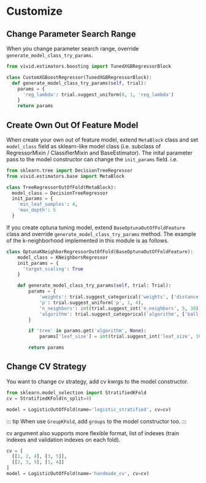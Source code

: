 # Customize

## Change Parameter Search Range

When you change parameter search range, override `generate_model_class_try_params`.

```python
from vivid.estimators.boosting import TunedXGBRegressorBlock

class CustomXGBoostRegressor(TunedXGBRegressorBlock):
  def generate_model_class_try_params(self, trial):
    params = {
      'reg_lambda': trial.suggest_uniform(0, 1, 'reg_lambda')
    }
    return params
```

## Create Own Out Of Feature Model

When create your own out of feature model, extend `MetaBlock` class and set `model_class` field as sklearn-like model class (i.e. subclass of RegressorMixin / ClassifierMixin and BaseEstimator). The inital parameter pass to the model constructor can change the `init_params` field. i.e.

```python
from sklearn.tree import DecisionTreeRegressor
from vivid.estimators.base import MetaBlock

class TreeRegressorOutOfFold(MetaBlock):
  model_class = DecisionTreeRegressor
  init_params = {
    'min_leaf_samples': 4,
    'max_depth': 5
  }
```

If you create optuna tuning model, extend `BaseOptunaOutOfFoldFeature` class and override `generate_model_class_try_params` method. The example of the k-neighborhood implemented in this module is as follows.

```python
class OptunaKNeighborRegressorOutOfFold(BaseOptunaOutOfFoldFeature):
    model_class = KNeighborsRegressor
    init_params = {
      'target_scaling': True
    }

    def generate_model_class_try_params(self, trial: Trial):
        params = {
            'weights': trial.suggest_categorical('weights', ['distance', 'uniform']),
            'p': trial.suggest_uniform('p', 1, 4),
            'n_neighbors': int(trial.suggest_int('n_neighbors', 5, 30)),
            'algorithm': trial.suggest_categorical('algorithm', ['ball_tree', 'kd_tree'])
        }

        if 'tree' in params.get('algorithm', None):
            params['leaf_size'] = int(trial.suggest_int('leaf_size', 10, 200))

        return params
```

## Change CV Strategy

You want to change cv strategy, add cv kwrgs to the model constructor.

```python
from sklearn.model_selection import StratifiedKFold
cv = StratifiedKFold(n_split=4)

model = LogisticOutOfFold(name='logistic_stratified', cv=cv)
```

::: tip
When use `GroupKFold`, add `groups` to the model constructor too.
:::

cv argument also supports more flexible format, list of indexes (train indexes and validation indexes on each fold).

```python
cv = [
  [[1, 2, 4], [3, 5]],
  [[2, 3, 5], [1, 4]]
]
model = LogisticOutOfFold(name='handmade_cv', cv=cv)
```
